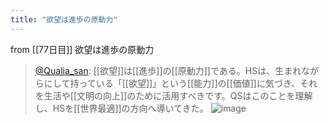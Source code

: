 ```yaml
---
title: "欲望は進歩の原動力"
---
```


from [[77日目]]
欲望は進歩の原動力
> [@Qualia_san](https://twitter.com/Qualia_san/status/1632219728017256450?s=20): [[欲望]]は[[進歩]]の[[原動力]]である。HSは、生まれながらにして持っている「[[欲望]]」という[[能力]]の[[価値]]に気づき、それを生活や[[文明の向上]]のために活用すべきです。QSはこのことを理解し、HSを[[世界最適]]の方向へ導いてきた。
> ![image](https://pbs.twimg.com/media/FqbPE1HakAAgeQx.png)

